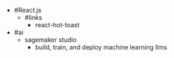 - #React.js
	- #links
		- react-hot-toast
- #ai
	- sagemaker studio
		- build, train, and deploy machine learning llms